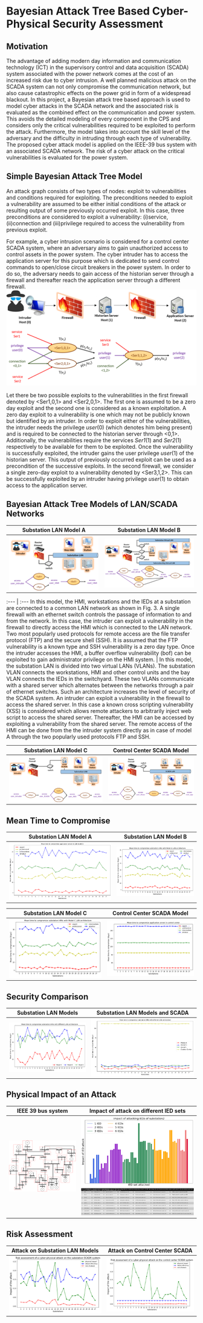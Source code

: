 # Bayesian Attack Tree Based Cyber-Physical Security Assessment
## Motivation
The advantage of adding modern day information and communication technology (ICT) in the supervisory control and data acquisition (SCADA) system associated with the power network comes at the cost of an increased risk due to cyber
intrusion. A well planned malicious attack on the SCADA system can not only compromise the communication network, but also cause catastrophic effects on the power grid in form of a widespread blackout. In this project, a Bayesian attack tree based approach is used to model cyber attacks in the SCADA network and the associated risk is evaluated as the combined effect on the communication and power system. This avoids the detailed modeling of every component in the CPS and considers only the critical vulnerabilities required to be exploited to perform the attack. Furthermore, the model takes into account the skill level of the adversary and the difficulty in intruding through each type of vulnerability. The proposed cyber attack model is applied on the IEEE-39 bus system with an associated SCADA network. The risk of a cyber attack on the critical vulnerabilities is evaluated for the power system.

## Simple Bayesian Attack Tree Model
An attack graph consists of two types of nodes: exploit to vulnerabilities and conditions required for exploiting. The preconditions needed to exploit a vulnerability are assumed to be either initial conditions of the attack or resulting
output of some previously occurred exploit. In this case, three preconditions are considered to exploit a vulnerability: (i)service, (ii)connection and (iii)privilege required to access the vulnerability from previous exploit.

For example, a cyber intrusion scenario is considered for a control center SCADA system, where an adversary aims to gain unauthorized access to control assets in the power system. The cyber intruder has to access the application server for this purpose which is dedicated to send control commands to open/close circuit breakers in the power system. In order to do so, the adversary needs to gain access of the historian server through a firewall and thereafter reach the application server through a different firewall.
![png](figs/fig-simpleattacktree.png)

Let there be two possible exploits to the vulnerabilities in the first firewall denoted by <Ser1,0,1> and <Ser2,0,1>. The first one is assumed to be a zero day exploit and the second one is considered as a known exploitation. A zero day exploit to a vulnerability is one which may not be publicly known but identified by an intruder. In order to exploit either of the vulnerabilities, the intruder needs the privilege *user*(0) (which denotes him being present) and is required to be connected to the historian server through <0,1>. Additionally, the vulnerabilities require the services *Ser1*(1) and *Ser2*(1) respectively to be available for them to be exploited. Once the vulnerability is successfully exploited, the intruder gains the user privilege *user*(1) of the historian server. This output of previously occurred exploit can be used as a precondition of the successive exploits. In the second firewall, we consider a single zero-day exploit to a vulnerability denoted by <Ser3,1,2>. This can be successfully exploited by an intruder having privilege *user*(1) to obtain access to the application server.

## Bayesian Attack Tree Models of LAN/SCADA Networks
Substation LAN Model A | Substation LAN Model B 
:---: | :---: 
![png](figs/A-model.png) | ![png](figs/B-model.png)

:--- | :--- 
In this model, the HMI, workstations and the IEDs at a substation are connected to a common LAN network as shown in Fig. 3. A single firewall with an ethernet switch controls the passage of information to and from the network. In this case, the intruder can exploit a vulnerability in the firewall to directly access the HMI which is connected to the LAN network. Two most popularly used protocols for remote access are the file transfer protocol (FTP) and the secure shell (SSH). It is assumed that the FTP vulnerability is a known type and SSH vulnerability is a zero day type. Once the intruder accesses the HMI, a buffer overflow vulnerability (bof) can be exploited to gain administrator privilege on the HMI system. | In this model, the substation LAN is divided into two virtual LANs (VLANs). The substation VLAN connects the workstations, HMI and other control units and the bay VLAN connects the IEDs in the switchyard. These two VLANs communicate with a shared server which alternates between the networks through a pair of ethernet switches. Such an architecture increases the level of security of the SCADA system. An intruder can exploit a vulnerability in the firewall to access the shared server. In this case a known cross scripting vulnerability (XSS) is considered which allows remote attackers to arbitrarily inject web script to access the shared server. Thereafter, the HMI can be accessed by exploiting a vulnerability from the shared server. The remote access of the HMI can be done from the the intruder system directly as in case of model A through the two popularly used protocols FTP and SSH.

Substation LAN Model C | Control Center SCADA Model 
:---: | :---: 
![png](figs/C-model.png) | ![png](figs/CC-model.png)

## Mean Time to Compromise
Substation LAN Model A | Substation LAN Model B 
:---: | :---: 
![png](figs/fig-resultA.png) | ![png](figs/fig-resultB.png)

Substation LAN Model C | Control Center SCADA Model 
:---: | :---: 
![png](figs/fig-resultC.png) | ![png](figs/fig-resultCC.png)

## Security Comparison
Substation LAN Models | Substation LAN Models and SCADA 
:---: | :---: 
![png](figs/fig-compare-subs.png) | ![png](figs/fig-compare-model.png)

## Physical Impact of an Attack
IEEE 39 bus system | Impact of attack on different IED sets 
:---: | :---: 
![png](figs/fig-ieee39.png) | ![png](figs/fig-sub2.png) ![png](figs/fig-key-sub2.png)

## Risk Assessment
Attack on Substation LAN Models | Attack on Control Center SCADA 
:---: | :---: 
![png](figs/fig-impact1.png) | ![png](figs/fig-impact2.png)